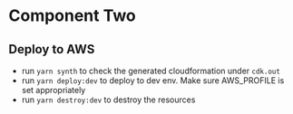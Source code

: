 # Component Two

## Deploy to AWS

- run `yarn synth` to check the generated cloudformation under `cdk.out`
- run `yarn deploy:dev` to deploy to dev env. Make sure AWS_PROFILE is set appropriately
- run `yarn destroy:dev` to destroy the resources
